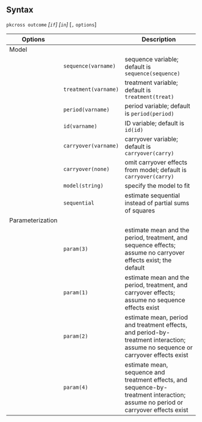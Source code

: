 ## Syntax

`pkcross outcome` _\[`if`\] \[`in`\]_ \[`,`
`options`\]

| Options          |                      | Description                                                                                                                       |
|------------------|----------------------|-----------------------------------------------------------------------------------------------------------------------------------|
| Model            |                      |                                                                                                                                   |
|                  | `sequence(varname)`  | sequence variable; default is `sequence(sequence)`                                                                                |
|                  | `treatment(varname)` | treatment variable; default is `treatment(treat)`                                                                                 |
|                  | `period(varname)`    | period variable; default is `period(period)`                                                                                      |
|                  | `id(varname)`        | ID variable; default is `id(id)`                                                                                                  |
|                  | `carryover(varname)` | carryover variable; default is `carryover(carry)`                                                                                 |
|                  | `carryover(none)`  | omit carryover effects from model; default is `carryover(carry)`                                                                  |
|                  | `model(string)`      | specify the model to fit                                                                                                          |
|                  | `sequential`         | estimate sequential instead of partial sums of squares                                                                            |
| Parameterization |                      |                                                                                                                                   |
|                  | `param(3)`         | estimate mean and the period, treatment, and sequence effects; assume no carryover effects exist; the default                     |
|                  | `param(1)`         | estimate mean and the period, treatment, and carryover effects; assume no sequence effects exist                                  |
|                  | `param(2)`         | estimate mean, period and treatment effects, and period-by-treatment interaction; assume no sequence or carryover effects exist   |
|                  | `param(4)`         | estimate mean, sequence and treatment effects, and sequence-by-treatment interaction; assume no period or carryover effects exist |
